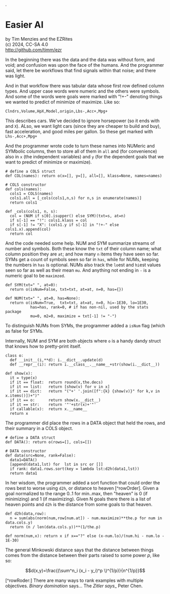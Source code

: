 .

# Easier AI

by Tim Menzies and the EZRites  
(c) 2024, CC-SA 4.0  
http://github.com/timm/ezr

In the beginning there was the data and the data was without form,
and void; and confusion was upon the face of the humans.  And the
programmer  said, let there be workflows that find signals within
that noise;   and there was light.

And in that workflow there was tabular data whose first row defined
column types. And upper case words were numeric and the others were
symbols. And some of the words were goals were marked with "!+-"
denoting things we wanted to predict of  minimize of maximize.  Like
so:

    Clndrs,Volume,HpX,Model,origin,Lbs-,Acc+,Mpg+

This describes cars. We've decided to ignore horsepower (so it ends
with and `X`). ALso, we want light cars (since they are cheaper to
build and buy), fast acceleration, and good miles per gallon. So
these get marked with `Lhs-,Acc+,Mpg+`

And the programmer wrote code to turn these names into NUMeric and
SYMbolic columns, then to store all of them in `all` and (for
convenience) also in `x` (the independent variables) and `y` (for
the dependent goals that we want to predict of minimize or maximize).

	# define a COLS struct
	def COL(names): return o(x=[], y=[], all=[], klass=None, names=names)
	
	# COLS constructor
	def cols(names):
	  cols1 = COLS(names)
	  cols1.all = [_cols(cols1,n,s) for n,s in enumerate(names)]
	  return cols1
	
	def _cols(cols1, n, s):
	  col = (NUM if s[0].isupper() else SYM)(txt=s, at=n)
	  if s[-1] == "!": cols1.klass = col
	  if s[-1] != "X": (cols1.y if s[-1] in "!+-" else cols1.x).append(col)
	  return col

And the code needed some help. NUM and SYM summarize streams of number
and symbols. Both these know the `txt` of their column name; what
column position they are `at`;  and how many `n` items they have
seen so far. SYMs get a count of symbols seen so far in `has`, while for NUMs,
keeping the numbers in `has` is optional.  NUMs also track the `lo`est and
`hi`est values seen so far as well as their mean `mu`. And anything not ending
in `-` is a numeric goal to be `maximzed`.

	def SYM(txt=" ", at=0): 
      return o(isNum=False, txt=txt, at=at, n=0, has={})
	
	def NUM(txt=" ", at=0, has=None):
	  return o(isNum=True,  txt=txt, at=at, n=0, hi=-1E30, lo=1E30, 
	           has=has, rank=0, # if has non-nil, used by the stats package
	           mu=0, m2=0, maximize = txt[-1] != "-")

To distinguish NUMs from SYMs, the programmer added a `isNum` flag (which
as false for SYMs.

Internally, NUM and SYM are both `o`bjects where `o` is a handy dandy
struct that knows how to pretty-print itself.

	class o:
	  def __init__(i,**d): i.__dict__.update(d)
	  def __repr__(i): return i.__class__.__name__+str(show(i.__dict__))
	
	def show(x):
	  it = type(x)
	  if it == float:  return round(x,the.decs)
	  if it == list:   return [show(v) for v in x]
	  if it == dict:   return "("+' '.join([f":{k} {show(v)}" for k,v in x.items()])+")"
	  if it == o:      return show(x.__dict__)
	  if it == str:    return '"'+str(x)+'"'
	  if callable(x):  return x.__name__
	  return x

The programmer did place the rows in a DATA object that held the rows, and their
summary in a COLS object.

    # define a DATA struct
    def DATA(): return o(rows=[], cols=[])

    # DATA constructor
	def data(src=None, rank=False):
	  data1=DATA()
	  [append(data1,lst) for  lst in src or []]
	  if rank: data1.rows.sort(key = lambda lst:d2h(data1,lst))
	  return data1

In her wisdom, the programmer added a sort function that could order the rows
best to worse using `d2h`, or distance to heaven [^rowOrder]. Given a goal
normalized to the range 0..1 for min..max, then "heaven" is 0 (if minimizing)
and 1 (if maximizing). Given N goals there there is a list of heaven points
and `d2h` is the distance from some goals to that  heaven.

	def d2h(data,row):
	  n = sum(abs(norm(num,row[num.at]) - num.maximize)**the.p for num in data.cols.y)
	  return (n / len(data.cols.y))**(1/the.p)
	
	def norm(num,x): return x if x=="?" else (x-num.lo)/(num.hi - num.lo - 1E-30)

The general Minkowski distance  says that the distance between things
comes from the distance between their parts raised to some power $p$, like so: 

$$d(x,y)=\frac{(\sum^n_i (x_i - y_i)^p \)^{1/p}}{n^{1/p}}$$



[^rowRoder:] There are many ways to rank examples with multiple objectives. 
_Binary domination_ says...
The _Zitler says__
Peter Chen.
